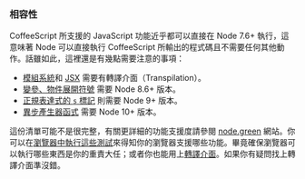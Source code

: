 ### 相容性

CoffeeScript 所支援的 JavaScript 功能近乎都可以直接在 Node 7.6+ 執行，這意味著 Node 可以直接執行 CoffeeScript 所輸出的程式碼且不需要任何其他動作。話雖如此，這裡還是有幾點需要注意的事項：

*  [模組系統](#modules)和 [JSX](#jsx) 需要有轉譯介面（Transpilation）。
*  [變參、物件展開符號](https://coffeescript.org/#splats) 需要 Node 8.6+ 版本。
*  [正規表達式的 `s` 標記](https://github.com/tc39/proposal-regexp-dotall-flag) 則需要 Node 9+ 版本。
*  [異步產生器函式](https://github.com/tc39/proposal-async-iteration) 需要 Node 10+ 版本。

這份清單可能不是很完整，有關更詳細的功能支援度請參閱 [node.green](http://node.green/) 網站。你可以在[瀏覽器中執行這些測試](test.html)來得知你的瀏覽器支援哪些功能。畢竟確保瀏覽器可以執行哪些東西是你的重責大任；或者你也能用上[轉譯介面](#transpilation)。如果你有疑問找上轉譯介面準沒錯。